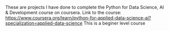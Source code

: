 These are projects I have done to complete the Python for Data Science, AI & Development course on coursera.
Link to the course: https://www.coursera.org/learn/python-for-applied-data-science-ai?specialization=applied-data-science
This is a beginer level course
